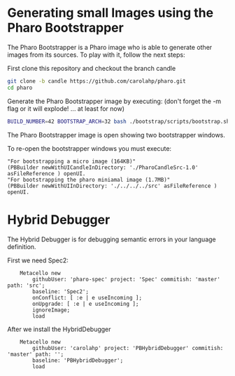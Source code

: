 # Generating small Images using the Pharo Bootstrapper
The Pharo Bootstrapper is a Pharo image who is able to generate other images from its sources. To play with it, follow the next steps:


First clone this repository and checkout the branch candle 
```bash
git clone -b candle https://github.com/carolahp/pharo.git
cd pharo
```

Generate the Pharo Bootstrapper image by executing: 
(don't forget the -m flag or it will explode! ... at least for now)
```bash
BUILD_NUMBER=42 BOOTSTRAP_ARCH=32 bash ./bootstrap/scripts/bootstrap.sh -m
```

The Pharo Bootstrapper image is open showing two bootstrapper windows.


To re-open the bootstrapper windows you must execute:
```Smalltalk
"For bootstrapping a micro image (164KB)"
(PBBuilder newWithUICandleInDirectory: './PharoCandleSrc-1.0' asFileReference ) openUI.
"For bootstrapping the pharo miniamal image (1.7MB)"
(PBBuilder newWithUIInDirectory: './../../../src' asFileReference ) openUI.
```

# Hybrid Debugger

The Hybrid Debugger is for debugging semantic errors in your language definition.

First we need Spec2:
```Smalltalk
    Metacello new
        githubUser: 'pharo-spec' project: 'Spec' commitish: 'master' path: 'src';
        baseline: 'Spec2';
        onConflict: [ :e | e useIncoming ];
        onUpgrade: [ :e | e useIncoming ];
        ignoreImage;
        load
```

After we install the HybridDebugger
```Smalltalk
    Metacello new
        githubUser: 'carolahp' project: 'PBHybridDebugger' commitish: 'master' path: '';
        baseline: 'PBHybridDebugger';
        load
```
